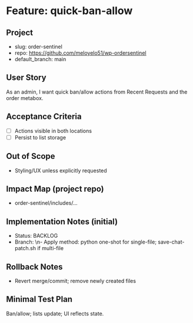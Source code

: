 # Feature: quick-ban-allow

## Project
- slug: order-sentinel
- repo: https://github.com/meloyelo51/wp-ordersentinel
- default_branch: main

## User Story
As an admin, I want quick ban/allow actions from Recent Requests and the order metabox.

## Acceptance Criteria
- [ ] Actions visible in both locations
- [ ] Persist to list storage

## Out of Scope
- Styling/UX unless explicitly requested

## Impact Map (project repo)
- order-sentinel/includes/...

## Implementation Notes (initial)
- Status: BACKLOG
- Branch: <tbd>\n- Apply method: python one-shot for single-file; save-chat-patch.sh if multi-file

## Rollback Notes
- Revert merge/commit; remove newly created files

## Minimal Test Plan
Ban/allow; lists update; UI reflects state.
